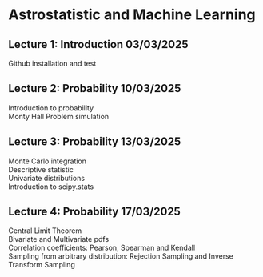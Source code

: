 # Astrostatistic and Machine Learning

## Lecture 1: Introduction  03/03/2025
Github installation and test

## Lecture 2: Probability   10/03/2025
Introduction to probability  
Monty Hall Problem simulation

## Lecture 3: Probability   13/03/2025
Monte Carlo integration  
Descriptive statistic  
Univariate distributions  
Introduction to scipy.stats

## Lecture 4: Probability   17/03/2025
Central Limit Theorem  
Bivariate and Multivariate pdfs  
Correlation coefficients: Pearson, Spearman and Kendall  
Sampling from arbitrary distribution: Rejection Sampling and Inverse Transform Sampling

